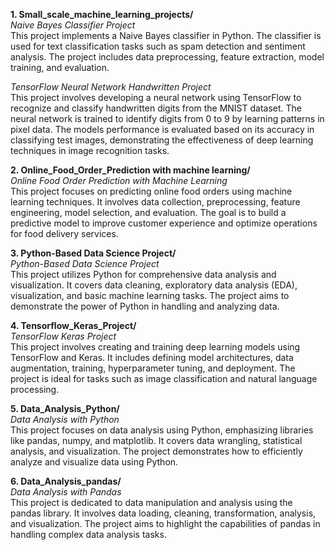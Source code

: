 __1. Small_scale_machine_learning_projects/__ <br>
_Naive Bayes Classifier Project_<br>
This project implements a Naive Bayes classifier in Python. The classifier is used for text classification tasks such as spam detection and sentiment analysis. The project includes data preprocessing, feature extraction, model training, and evaluation.

_TensorFlow Neural Network Handwritten Project_ <br>
This project involves developing a neural network using TensorFlow to recognize and classify handwritten digits from the MNIST dataset. The neural network is trained to identify digits from 0 to 9 by learning patterns in pixel data. The models performance is evaluated based on its accuracy in classifying test images, demonstrating the effectiveness of deep learning techniques in image recognition tasks.

__2. Online_Food_Order_Prediction with machine learning/__ <br>
_Online Food Order Prediction with Machine Learning_ <br>
This project focuses on predicting online food orders using machine learning techniques. It involves data collection, preprocessing, feature engineering, model selection, and evaluation. The goal is to build a predictive model to improve customer experience and optimize operations for food delivery services.

__3. Python-Based Data Science Project/__ <br>
_Python-Based Data Science Project_ <br>
This project utilizes Python for comprehensive data analysis and visualization. It covers data cleaning, exploratory data analysis (EDA), visualization, and basic machine learning tasks. The project aims to demonstrate the power of Python in handling and analyzing data.

__4. Tensorflow_Keras_Project/__ <br>
_TensorFlow Keras Project_ <br>
This project involves creating and training deep learning models using TensorFlow and Keras. It includes defining model architectures, data augmentation, training, hyperparameter tuning, and deployment. The project is ideal for tasks such as image classification and natural language processing.

__5. Data_Analysis_Python/__ <br>
_Data Analysis with Python_ <br>
This project focuses on data analysis using Python, emphasizing libraries like pandas, numpy, and matplotlib. It covers data wrangling, statistical analysis, and visualization. The project demonstrates how to efficiently analyze and visualize data using Python.

__6. Data_Analysis_pandas/__ <br>
_Data Analysis with Pandas_ <br>
This project is dedicated to data manipulation and analysis using the pandas library. It involves data loading, cleaning, transformation, analysis, and visualization. The project aims to highlight the capabilities of pandas in handling complex data analysis tasks.
